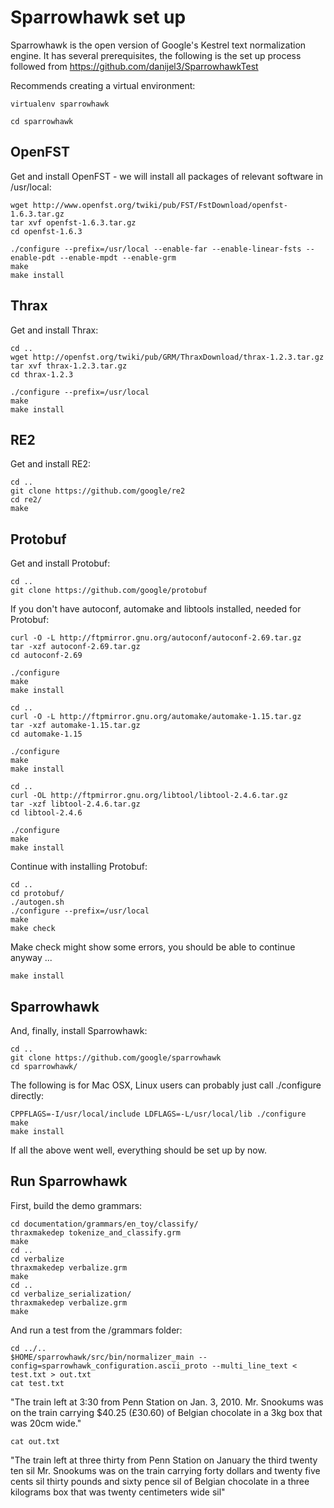 Sparrowhawk set up
==================

Sparrowhawk is the open version of Google's Kestrel text normalization engine. It has several prerequisites, the following is the set up process followed from https://github.com/danijel3/SparrowhawkTest

Recommends creating a virtual environment:

    virtualenv sparrowhawk

    cd sparrowhawk

OpenFST
-------
  
Get and install OpenFST - we will install all packages of relevant software in /usr/local:

    wget http://www.openfst.org/twiki/pub/FST/FstDownload/openfst-1.6.3.tar.gz
    tar xvf openfst-1.6.3.tar.gz 
    cd openfst-1.6.3
 
    ./configure --prefix=/usr/local --enable-far --enable-linear-fsts --enable-pdt --enable-mpdt --enable-grm
    make
    make install

Thrax
-----

Get and install Thrax:

    cd ..
    wget http://openfst.org/twiki/pub/GRM/ThraxDownload/thrax-1.2.3.tar.gz
    tar xvf thrax-1.2.3.tar.gz 
    cd thrax-1.2.3
	
    ./configure --prefix=/usr/local
    make
    make install

RE2
---
	
Get and install RE2:

    cd ..
    git clone https://github.com/google/re2
    cd re2/
    make

Protobuf
--------
	
Get and install Protobuf:

    cd ..
    git clone https://github.com/google/protobuf

If you don't have autoconf, automake and libtools installed, needed for Protobuf:

    curl -O -L http://ftpmirror.gnu.org/autoconf/autoconf-2.69.tar.gz
    tar -xzf autoconf-2.69.tar.gz 
    cd autoconf-2.69

    ./configure
    make
    make install

    cd ..
    curl -O -L http://ftpmirror.gnu.org/automake/automake-1.15.tar.gz
    tar -xzf automake-1.15.tar.gz 
    cd automake-1.15

    ./configure
    make
    make install
	
    cd ..
    curl -OL http://ftpmirror.gnu.org/libtool/libtool-2.4.6.tar.gz
    tar -xzf libtool-2.4.6.tar.gz 
    cd libtool-2.4.6
	
    ./configure
    make
    make install
 
Continue with installing Protobuf:
  
    cd ..
    cd protobuf/
    ./autogen.sh 
    ./configure --prefix=/usr/local
    make
    make check

Make check might show some errors, you should be able to continue anyway ...

    make install


Sparrowhawk
------------

And, finally, install Sparrowhawk:

    cd ..
    git clone https://github.com/google/sparrowhawk
    cd sparrowhawk/

The following is for Mac OSX, Linux users can probably just call ./configure directly:

    CPPFLAGS=-I/usr/local/include LDFLAGS=-L/usr/local/lib ./configure
    make
    make install

If all the above went well, everything should be set up by now.

Run Sparrowhawk
----------------

First, build the demo grammars:

    cd documentation/grammars/en_toy/classify/
    thraxmakedep tokenize_and_classify.grm 
    make
    cd ..
    cd verbalize
    thraxmakedep verbalize.grm 
    make
    cd ..
    cd verbalize_serialization/
    thraxmakedep verbalize.grm 
    make

And run a test from the /grammars folder:

    cd ../..
    $HOME/sparrowhawk/src/bin/normalizer_main --config=sparrowhawk_configuration.ascii_proto --multi_line_text < test.txt > out.txt
    cat test.txt 

"The train left at 3:30 from Penn Station on Jan. 3, 2010. Mr. Snookums
was on the train carrying $40.25 (£30.60) of Belgian chocolate in a 3kg box that
was 20cm wide."

    cat out.txt
	
"The train left at three thirty from Penn Station on January the third twenty ten sil
Mr. Snookums was on the train carrying forty dollars and twenty five cents sil thirty pounds and sixty pence sil of Belgian chocolate in a three kilograms box that was twenty centimeters wide sil"


